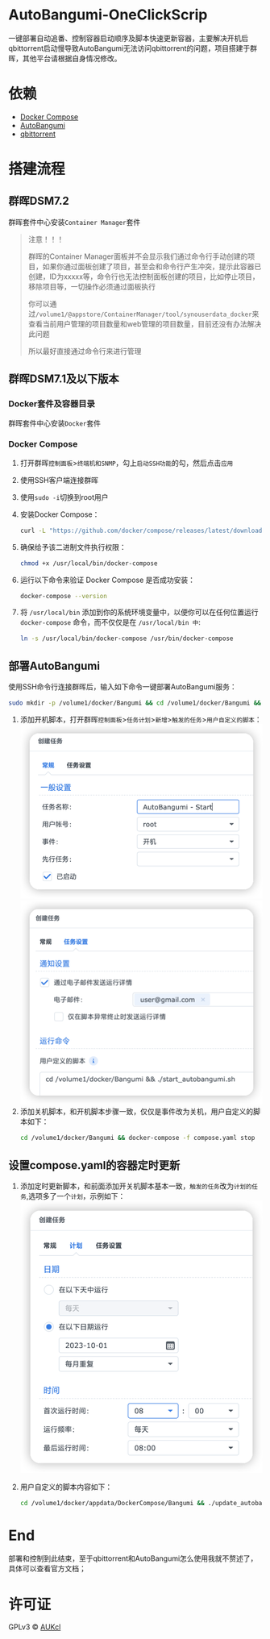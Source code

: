 # AutoBangumi-OneClickScrip
一键部署自动追番、控制容器启动顺序及脚本快速更新容器，主要解决开机后qbittorrent启动慢导致AutoBangumi无法访问qbittorrent的问题，项目搭建于群晖，其他平台请根据自身情况修改。

# 依赖
- [Docker Compose](https://github.com/docker/compose)
- [AutoBangumi](https://github.com/EstrellaXD/Auto_Bangumi)
- [qbittorrent](https://registry.hub.docker.com/r/johngong/qbittorrent/)

# 搭建流程
## 群晖DSM7.2
群晖套件中心安装`Container Manager`套件
> 注意！！！
> 
> 群晖的Container Manager面板并不会显示我们通过命令行手动创建的项目，如果你通过面板创建了项目，甚至会和命令行产生冲突，提示此容器已创建，ID为xxxxx等，命令行也无法控制面板创建的项目，比如停止项目，移除项目等，一切操作必须通过面板执行
> 
> 你可以通过`/volume1/@appstore/ContainerManager/tool/synouserdata_docker`来查看当前用户管理的项目数量和web管理的项目数量，目前还没有办法解决此问题
> 
> 所以最好直接通过命令行来进行管理

## 群晖DSM7.1及以下版本
### Docker套件及容器目录
群晖套件中心安装`Docker`套件

### Docker Compose
1. 打开群晖`控制面板`>`终端机和SNMP`，勾上`启动SSH功能`的勾，然后点击`应用`
2. 使用SSH客户端连接群晖
3. 使用`sudo -i`切换到root用户
4. 安装Docker Compose：
    ```bash
    curl -L "https://github.com/docker/compose/releases/latest/download/docker-compose-$(uname -s)-$(uname -m)" -o /usr/local/bin/docker-compose
    ```

5. 确保给予该二进制文件执行权限：
    ```bash
    chmod +x /usr/local/bin/docker-compose
    ```

6. 运行以下命令来验证 Docker Compose 是否成功安装：
    ```bash
    docker-compose --version
    ```

7.  将 `/usr/local/bin` 添加到你的系统环境变量中，以便你可以在任何位置运行 `docker-compose` 命令，而不仅仅是在 `/usr/local/bin 中`:
    ```bash
    ln -s /usr/local/bin/docker-compose /usr/bin/docker-compose
    ```

## 部署AutoBangumi
使用SSH命令行连接群晖后，输入如下命令一键部署AutoBangumi服务：
```bash
sudo mkdir -p /volume1/docker/Bangumi && cd /volume1/docker/Bangumi && wget https://github.com/AUKcl/AutoBangumi-OneClickScrip/raw/main/Scrip/OneClickScrip.sh && chmod +x OneClickScrip.sh && ./OneClickScrip.sh
```

1. 添加开机脚本，打开群晖`控制面板`>`任务计划`>`新增`>`触发的任务`>`用户自定义的脚本`：
   ![开机设置01](img/01.png)
   ![开机设置02](img/02.png)
2. 添加关机脚本，和开机脚本步骤一致，仅仅是事件改为关机，用户自定义的脚本如下：
   ```bash
   cd /volume1/docker/Bangumi && docker-compose -f compose.yaml stop
   ```

## 设置compose.yaml的容器定时更新
1. 添加定时更新脚本，和前面添加开关机脚本基本一致，`触发的任务`改为`计划的任务`,选项多了一个`计划`，示例如下：
![计划](img/03.png)

2. 用户自定义的脚本内容如下：
    ```bash
    cd /volume1/docker/appdata/DockerCompose/Bangumi && ./update_autobangumi_containers.sh
    ```

# End
部署和控制到此结束，至于qbittorrent和AutoBangumi怎么使用我就不赘述了，具体可以查看官方文档；

# 许可证
GPLv3 © [AUKcl](LICENSE)